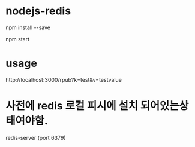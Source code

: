 # nodejs-redis

npm install --save

npm start

# usage

http://localhost:3000/rpub?k=test&v=testvalue

# 사전에 redis 로컬 피시에 설치 되어있는상태여야함.

redis-server (port 6379)
